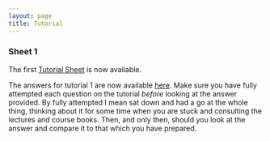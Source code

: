 ```yaml
---
layout: page
title: Tutorial
---
```


### Sheet 1

The first [Tutorial Sheet](./assets/tutorialOne.pdf) is now available.

The answers for tutorial 1 are now available
[here](./assets/tutorialOneSolutions.pdf). Make sure you have fully attempted
each question on the tutorial *before* looking at the answer provided.
By fully attempted I mean sat down and had a go at the whole thing,
thinking about it for some time when you are stuck and consulting the
lectures and course books. Then, and only then, should you look at the
answer and compare it to that which you have prepared.

